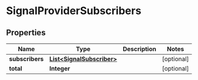 
# SignalProviderSubscribers

## Properties
Name | Type | Description | Notes
------------ | ------------- | ------------- | -------------
**subscribers** | [**List&lt;SignalSubscriber&gt;**](SignalSubscriber.md) |  |  [optional]
**total** | **Integer** |  |  [optional]



